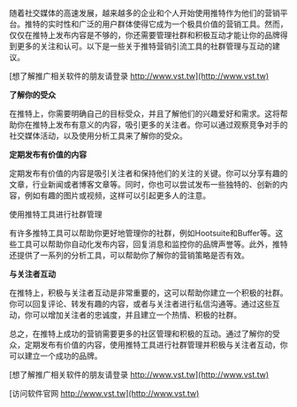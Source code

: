 随着社交媒体的高速发展，越来越多的企业和个人开始使用推特作为他们的营销平台。推特的实时性和广泛的用户群体使得它成为一个极具价值的营销工具。然而，仅仅在推特上发布内容是不够的，你还需要管理社群和积极互动才能让你的品牌得到更多的关注和认可。以下是一些关于推特营销引流工具的社群管理与互动的建议。

[想了解推广相关软件的朋友请登录 http://www.vst.tw](http://www.vst.tw)

**了解你的受众**

在推特上，你需要明确自己的目标受众，并且了解他们的兴趣爱好和需求。这将帮助你在推特上发布有意义的内容，吸引更多的关注者。你可以通过观察竞争对手的社交媒体活动，以及使用分析工具来了解你的受众。

**定期发布有价值的内容**

定期发布有价值的内容是吸引关注者和保持他们的关注的关键。你可以分享有趣的文章，行业新闻或者博客文章等。同时，你也可以尝试发布一些独特的、创新的内容，例如有趣的图片或视频，这样可以引起更多人的注意。

使用推特工具进行社群管理

有许多推特工具可以帮助你更好地管理你的社群，例如Hootsuite和Buffer等。这些工具可以帮助你自动化发布内容，回复消息和监控你的品牌声誉等。此外，推特还提供了一系列的分析工具，可以帮助你了解你的营销策略是否有效。

**与关注者互动**

在推特上，积极与关注者互动是非常重要的，这可以帮助你建立一个积极的社群。你可以回复评论、转发有趣的内容，或者与关注者进行私信沟通等。通过这些互动，你可以增加关注者的忠诚度，并且建立一个热情、积极的社群。

总之，在推特上成功的营销需要更多的社区管理和积极的互动。通过了解你的受众，定期发布有价值的内容，使用推特工具进行社群管理并积极与关注者互动，你可以建立一个成功的品牌。

[想了解推广相关软件的朋友请登录 http://www.vst.tw](http://www.vst.tw)


[访问软件官网 http://www.vst.tw](http://www.vst.tw)
